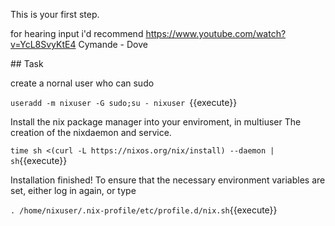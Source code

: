 This is your first step.

for hearing input i'd recommend https://www.youtube.com/watch?v=YcL8SvyKtE4
Cymande - Dove


## Task

create a nornal user who can sudo

`useradd -m nixuser -G sudo;su - nixuser `{{execute}}

Install the nix package manager into your enviroment, in multiuser 
The creation of the nixdaemon and service.

`time sh <(curl -L https://nixos.org/nix/install) --daemon | sh`{{execute}}

Installation finished!  To ensure that the necessary environment
variables are set, either log in again, or type

`. /home/nixuser/.nix-profile/etc/profile.d/nix.sh`{{execute}}




